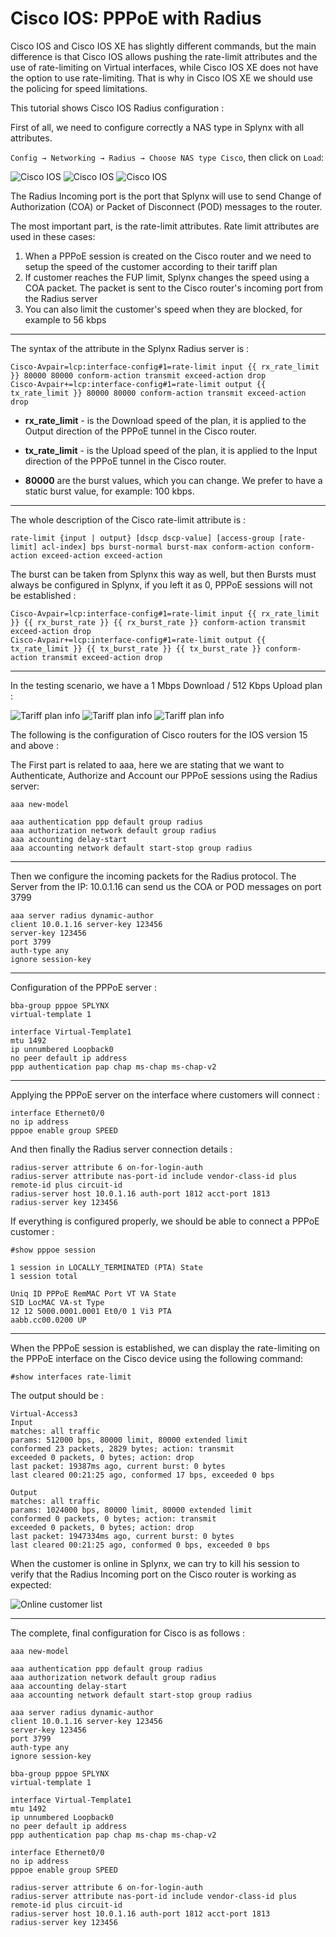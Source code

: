 Cisco IOS: PPPoE with Radius
==========

Cisco IOS and Cisco IOS XE has slightly different commands, but the main difference is that Cisco IOS allows pushing the rate-limit attributes and the use of rate-limiting on Virtual interfaces, while Cisco IOS XE does not have the option to use rate-limiting. That is why in Cisco IOS XE we should use the policing for speed limitations.

This tutorial shows Cisco IOS Radius configuration :

First of all, we need to configure correctly a NAS type in Splynx with all attributes.

`Config → Networking → Radius → Choose NAS type Cisco`, then click on `Load`:

![Cisco IOS](cisco_ios.png)
![Cisco IOS](cisco_ios1.png)
![Cisco IOS](cisco_ios1_2.png)

The Radius Incoming port is the port that Splynx will use to send Change of Authorization (COA) or Packet of Disconnect (POD) messages to the router.

The most important part, is the rate-limit attributes. Rate limit attributes are used in these cases:

1. When a PPPoE session is created on the Cisco router and we need to setup the speed of the customer according to their tariff plan
2. If customer reaches the FUP limit, Splynx changes the speed using a COA packet. The packet is sent to the Cisco router's incoming port from the Radius server
3. You can also limit the customer's speed when they are blocked, for example to 56 kbps

---
The syntax of the attribute in the Splynx Radius server is :

```
Cisco-Avpair=lcp:interface-config#1=rate-limit input {{ rx_rate_limit }} 80000 80000 conform-action transmit exceed-action drop
Cisco-Avpair+=lcp:interface-config#1=rate-limit output {{ tx_rate_limit }} 80000 80000 conform-action transmit exceed-action drop
```

* **rx_rate_limit** - is the Download speed of the plan, it is applied to the Output direction of the PPPoE tunnel in the Cisco router.

* **tx_rate_limit** - is the Upload speed of the plan, it is applied to the Input direction of the PPPoE tunnel in the Cisco router.

* **80000** are the burst values, which you can change. We prefer to have a static burst value, for example: 100 kbps.


---
The whole description of the Cisco rate-limit attribute is :

`rate-limit {input | output} [dscp dscp-value] [access-group [rate-limit] acl-index] bps burst-normal burst-max conform-action conform-action exceed-action
exceed-action`


The burst can be taken from Splynx this way as well, but then Bursts must always be configured in Splynx, if you left it as 0, PPPoE sessions will not be established :

```
Cisco-Avpair=lcp:interface-config#1=rate-limit input {{ rx_rate_limit }} {{ rx_burst_rate }} {{ rx_burst_rate }} conform-action transmit exceed-action drop
Cisco-Avpair+=lcp:interface-config#1=rate-limit output {{ tx_rate_limit }} {{ tx_burst_rate }} {{ tx_burst_rate }} conform-action transmit exceed-action drop
```

---
In the testing scenario, we have a 1 Mbps Download / 512 Kbps Upload plan :

![Tariff plan info](cisco_ios2.png)
![Tariff plan info](cisco_ios2_1.png)
![Tariff plan info](cisco_ios2_2.png)


The following is the configuration of Cisco routers for the IOS version 15 and above :

The First part is related to aaa, here we are stating that we want to Authenticate, Authorize and Account our PPPoE sessions using the Radius server:

```
aaa new-model

aaa authentication ppp default group radius
aaa authorization network default group radius
aaa accounting delay-start
aaa accounting network default start-stop group radius
```

---
Then we configure the incoming packets for the Radius protocol. The Server from the IP: 10.0.1.16 can send us the COA or POD messages on port 3799
```
aaa server radius dynamic-author
client 10.0.1.16 server-key 123456
server-key 123456
port 3799
auth-type any
ignore session-key
```

---
Configuration of the PPPoE server :
```
bba-group pppoe SPLYNX
virtual-template 1

interface Virtual-Template1
mtu 1492
ip unnumbered Loopback0
no peer default ip address
ppp authentication pap chap ms-chap ms-chap-v2
```

---
Applying the PPPoE server on the interface where customers will connect :
```
interface Ethernet0/0
no ip address
pppoe enable group SPEED
```

And then finally the Radius server connection details :
```
radius-server attribute 6 on-for-login-auth
radius-server attribute nas-port-id include vendor-class-id plus remote-id plus circuit-id
radius-server host 10.0.1.16 auth-port 1812 acct-port 1813
radius-server key 123456
```

If everything is configured properly, we should be able to connect a PPPoE customer :
```
#show pppoe session

1 session in LOCALLY_TERMINATED (PTA) State
1 session total

Uniq ID PPPoE RemMAC Port VT VA State
SID LocMAC VA-st Type
12 12 5000.0001.0001 Et0/0 1 Vi3 PTA
aabb.cc00.0200 UP
```

---
When the PPPoE session is established, we can display the rate-limiting on the PPPoE interface on the Cisco device using the following command:

```
#show interfaces rate-limit
```
The output should be :
```
Virtual-Access3
Input
matches: all traffic
params: 512000 bps, 80000 limit, 80000 extended limit
conformed 23 packets, 2829 bytes; action: transmit
exceeded 0 packets, 0 bytes; action: drop
last packet: 19387ms ago, current burst: 0 bytes
last cleared 00:21:25 ago, conformed 17 bps, exceeded 0 bps

Output
matches: all traffic
params: 1024000 bps, 80000 limit, 80000 extended limit
conformed 0 packets, 0 bytes; action: transmit
exceeded 0 packets, 0 bytes; action: drop
last packet: 1947334ms ago, current burst: 0 bytes
last cleared 00:21:25 ago, conformed 0 bps, exceeded 0 bps
```

When the customer is online in Splynx, we can try to kill his session to verify that the Radius Incoming port on the Cisco router is working as expected:

![Online customer list](online_customer.png)

---
The complete, final configuration for Cisco is as follows :
```
aaa new-model

aaa authentication ppp default group radius
aaa authorization network default group radius
aaa accounting delay-start
aaa accounting network default start-stop group radius

aaa server radius dynamic-author
client 10.0.1.16 server-key 123456
server-key 123456
port 3799
auth-type any
ignore session-key

bba-group pppoe SPLYNX
virtual-template 1

interface Virtual-Template1
mtu 1492
ip unnumbered Loopback0
no peer default ip address
ppp authentication pap chap ms-chap ms-chap-v2

interface Ethernet0/0
no ip address
pppoe enable group SPEED

radius-server attribute 6 on-for-login-auth
radius-server attribute nas-port-id include vendor-class-id plus remote-id plus circuit-id
radius-server host 10.0.1.16 auth-port 1812 acct-port 1813
radius-server key 123456
```
